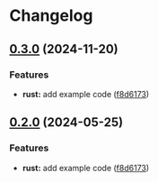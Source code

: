 # Changelog

## [0.3.0](https://github.com/wortner/release-please-monorepo-example/compare/hello_rust-v0.2.0...hello_rust@v0.3.0) (2024-11-20)


### Features

* **rust:** add example code ([f8d6173](https://github.com/wortner/release-please-monorepo-example/commit/f8d61736e63e4c1baf1d881c50556fa0ba6829d0))

## [0.2.0](https://github.com/amarjanica/release-please-monorepo-example/compare/hello_rust-v0.1.0...hello_rust@v0.2.0) (2024-05-25)


### Features

* **rust:** add example code ([f8d6173](https://github.com/amarjanica/release-please-monorepo-example/commit/f8d61736e63e4c1baf1d881c50556fa0ba6829d0))
